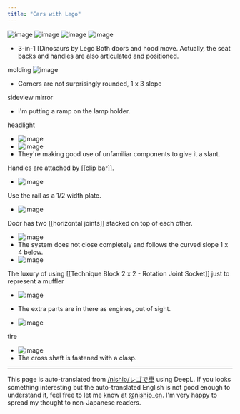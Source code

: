 ```yaml
---
title: "Cars with Lego"
---
```


![image](https://gyazo.com/9409ae64a53bf6d736ebc2d7467c0244/thumb/1000)
![image](https://gyazo.com/01da0931e429f23c97c10bb6561f7c12/thumb/1000)
![image](https://gyazo.com/5c28ffefaeeb734e2be50a3e3559343a/thumb/1000)
![image](https://gyazo.com/6a1004a6f5c5895d0ce3ca32b03c8729/thumb/1000)

- 3-in-1 [Dinosaurs by Lego
Both doors and hood move.
Actually, the seat backs and handles are also articulated and positioned.

molding
![image](https://gyazo.com/540f0a249f65825190ce00a72e79a32c/thumb/1000)
- Corners are not surprisingly rounded, 1 x 3 slope

sideview mirror
- I'm putting a ramp on the lamp holder.

headlight
- ![image](https://gyazo.com/1bd11309432db7ee7eeb4f7d1cd92c06/thumb/1000)
- ![image](https://gyazo.com/6649bae191d1328401f0a0efbcdf1380/thumb/1000)
- They're making good use of unfamiliar components to give it a slant.

Handles are attached by [[clip bar]].
- ![image](https://gyazo.com/b94043d4c3c3e513519fc16285c941ca/thumb/1000)

Use the rail as a 1/2 width plate.
- ![image](https://gyazo.com/91be83207396d091d370c276e315f970/thumb/1000)

Door has two [[horizontal joints]] stacked on top of each other.
- ![image](https://gyazo.com/5af81dbeb7e1939d647d6008f98c00b6/thumb/1000)
- The system does not close completely and follows the curved slope 1 x 4 below.
- ![image](https://gyazo.com/fb973f1b6551bbac1b23d0e3ba6c5250/thumb/1000)


The luxury of using [[Technique Block 2 x 2 - Rotation Joint Socket]] just to represent a muffler
- ![image](https://gyazo.com/262fb5b6ac430077527cc8825dfbbd13/thumb/1000)

- The extra parts are in there as engines, out of sight.
- ![image](https://gyazo.com/f8d567b614bc206a37faed0f2bb04fe5/thumb/1000)


tire
- ![image](https://gyazo.com/0f5f629e8b02609e1e9b64d37a61a529/thumb/1000)
- The cross shaft is fastened with a clasp.

---
This page is auto-translated from [/nishio/レゴで車](https://scrapbox.io/nishio/レゴで車) using DeepL. If you looks something interesting but the auto-translated English is not good enough to understand it, feel free to let me know at [@nishio_en](https://twitter.com/nishio_en). I'm very happy to spread my thought to non-Japanese readers.